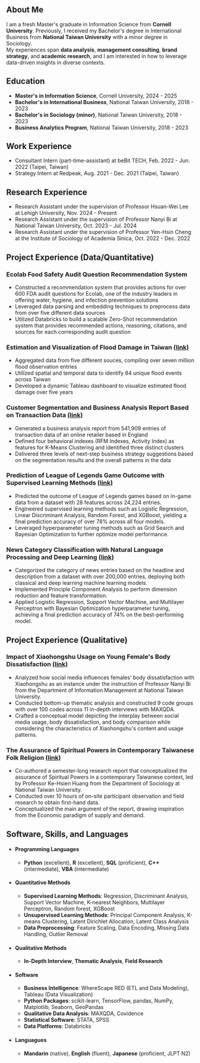 ## About Me
I am a fresh Master's graduate in Information Science from **Cornell University**. Previously, I received my Bachelor's degree in International Business from **National Taiwan University** with a minor degree in Sociology. \
My experiences span **data analysis**, **management consulting**, **brand strategy**, and **academic research**, and I am interested in how to leverage data-driven insights in diverse contexts.

## Education
- **Master's in Information Science**, Cornell University, 2024 - 2025
- **Bachelor's in International Business**, National Taiwan University, 2018 - 2023
- **Bachelor's in Sociology (minor)**, National Taiwan University, 2018 - 2023
- **Business Analytics Program**, National Taiwan University, 2018 - 2023
  
## Work Experience
- Consultant Intern (part-time-assistant) at beBit TECH, Feb. 2022 - Jun. 2022 (Taipei, Taiwan)
- Strategy Intern at Redpeak, Aug. 2021 - Dec. 2021 (Taipei, Taiwan)
  
## Research Experience
- Research Assistant under the supervision of Professor Hsuan-Wei Lee at Lehigh University, Nov. 2024 - Present 
- Research Assistant under the supervision of Professor Nanyi Bi at National Taiwan University, Oct. 2023 - Jul. 2024 
- Research Assistant under the supervision of Professor Yen-Hsin Cheng at the Institute of Sociology of Academia Sinica, Oct. 2022 - Dec. 2022 

## Project Experience (Data/Quantitative)

### Ecolab Food Safety Audit Question Recommendation System
- Constructed a recommendation system that provides actions for over 600 FDA audit questions for Ecolab, one of the industry leaders in offering water, hygiene, and infection prevention solutions
- Leveraged data parsing and embedding techniques to preprocess data from over five different data sources
- Utilized Databricks to build a scalable Zero-Shot recommendation system that provides recommended actions, reasoning, citations, and sources for each corresponding audit question

### Estimation and Visualization of Flood Damage in Taiwan [(link)](https://github.com/cjw612/Flood_Analysis)

- Aggregated data from five different souces, compiling over seven million flood observation entries
- Utilized spatial and temporal data to identify 84 unique flood events across Taiwan
- Developed a dynamic Tableau dashboard to visualize estimated flood damage over five years

### Customer Segmentation and Business Analysis Report Based on Transaction Data [(link)](https://github.com/cjw612/Customer_Segmentation_Business_Analysis_Report/blob/main/README.md)

- Generated a business analysis report from 541,909 entries of transaction data of an online retailer based in England
- Defined four behavioral indexes (RFM Indexes, Activity Index) as features for K-Means Clustering and identified three distinct clusters
- Delivered three levels of next-step business strategy suggestions based on the segmentation results and the overall patterns in the data

### Prediction of League of Legends Game Outcome with Supervised Learning Methods [(link)](https://github.com/cjw612/LeagueofLegendsGameOutcomeClassification)

- Predicted the outcome of League of Legends games based on in-game data from a dataset with 28 features across 24,224 entries.
- Engineered supervised learning methods such as Logistic Regression, Linear Discriminant Analysis, Random Forest, and XGBoost, yielding a final prediction accuracy of over 78% across all four models.
- Leveraged hyperparameter tuning methods such as Grid Search and Bayesian Optimization to further optimize model performance.

### News Category Classification with Natural Language Processing and Deep Learning [(link)](https://github.com/cjw612/News_Category_Classification)

- Categorized the category of news entries based on the headline and description from a dataset with over 200,000 entries, deploying both classical and deep learning machine learning models.
- Implemented Principle Component Analysis to perform dimension reduction and feature transformation.
- Applied Logistic Regression, Support Vector Machine, and Multilayer Perceptron with Bayesian Optimization hyperparameter tuning, achieving a final prediction accuracy of 74% on the best-performing model.

## Project Experience (Qualitative)

### Impact of Xiaohongshu Usage on Young Female's Body Dissatisfaction  [(link)](/assets/xiaohongshu.pdf)

- Analyzed how social media influences females’ body dissatisfaction with Xiaohongshu as an instance under the instruction of Professor Nanyi Bi from the Department of Information Management at National Taiwan University.
- Conducted bottom-up thematic analysis and constructed 9 code groups with over 100 codes across 11 in-depth interviews with MAXQDA.
- Crafted a conceptual model depicting the interplay between social media usage, body dissatisfaction, and body comparison while considering the characteristics of Xiaohongshu's content and usage patterns. 

### The Assurance of Spiritual Powers in Contemporary Taiwanese Folk Religion [(link)](https://github.com/cjw612/Assurance_of_Spiritual_Powers)

- Co-authored a semester-long research report that conceptualized the assurance of Spiritual Powers in a contemporary Taiwanese context, led by Professor Ke-Hsien Huang from the Department of Sociology at National Taiwan University.
- Conducted over 10 hours of on-site participant observation and field research to obtain first-hand data. 
- Conceptualized the main argument of the report, drawing inspiration from the Economic paradigm of supply and demand. 

## Software, Skills, and Languages
- #### Programming Languages
  - **Python** (excellent), **R** (excellent), **SQL** (proficient), **C++** (intermediate), **VBA** (intermediate)
- #### Quantitative Methods
  - **Supervised Learning Methods**: Regression, Discriminant Analysis, Support Vector Machine, K-nearest Neighbors, Multilayer Perceptron, Random forest, XGBoost
  - **Unsupervised Learning Methods**: Principal Component Analysis, K-means Clustering, Latent Dirichlet Allocation, Latent Class Analysis
  - **Data Preprocessing**: Feature Scaling, Data Encoding, Missing Data Handling, Outlier Removal
- #### Qualitative Methods
  - **In-Depth Interview**, **Thematic Analysis**, **Field Research**
- #### Software
  - **Business Intelligence**: WhereScape RED (ETL and Data Modeling), Tableau (Data Visualization)
  - **Python Packages**: scikit-learn, TensorFlow, pandas, NumPy, Matplotlib, Seaborn, GeoPandas
  - **Qualitative Data Analysis**: MAXQDA, Covidence
  - **Statistical Software**: STATA, SPSS
  - **Data Platforms**: Databricks
- #### Languagues
  - **Mandarin** (native), **English** (fluent), **Japanese** (proficient, JLPT N2) 
